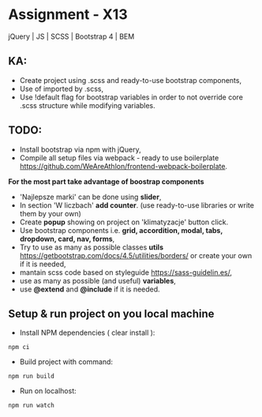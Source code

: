 # Assignment - X13

jQuery | JS | SCSS | Bootstrap 4 | BEM

## KA:

- Create project using .scss and ready-to-use bootstrap components,
- Use of imported by .scss,
- Use !default flag for bootstrap variables in order to not override core .scss structure while modifying variables.

## TODO:

- Install bootstrap via npm with jQuery,
- Compile all setup files via webpack - ready to use boilerplate https://github.com/WeAreAthlon/frontend-webpack-boilerplate.

__For the most part take advantage of boostrap components__

- 'Najlepsze marki' can be done using __slider__, 
- In section 'W liczbach' __add counter__. (use ready-to-use libraries or write them by your own) 
- Create __popup__ showing on project on 'klimatyzacje' button click.
- Use bootstrap components i.e. __grid, accordition, modal, tabs, dropdown, card, nav, forms__,
- Try to use as many as possible classes __utils__ https://getbootstrap.com/docs/4.5/utilities/borders/ or create your own if it is needed,
- mantain scss code based on styleguide https://sass-guidelin.es/,
- use as many as possible (and useful) __variables__,  
- use __@extend__ and __@include__ if it is needed.

## Setup & run project on you local machine

- Install NPM dependencies ( clear install ):

`npm ci`

- Build project with command:

`npm run build`

- Run on localhost:

`npm run watch`
